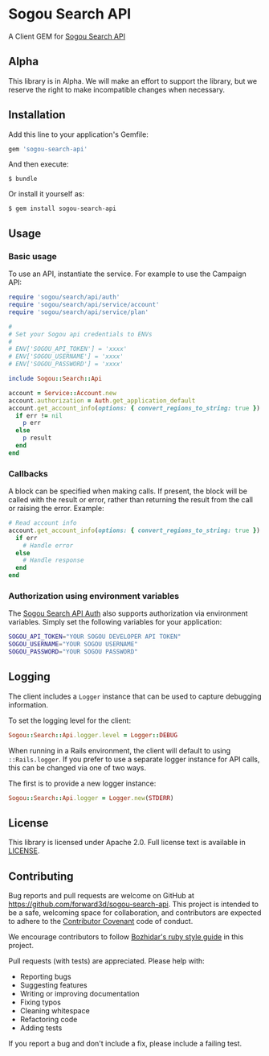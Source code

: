 # Sogou Search API

A Client GEM for [Sogou Search API](http://apihome.sogou.com/document/ss/doc1-1.jsp)

## Alpha

This library is in Alpha. We will make an effort to support the library, but we reserve the right to make incompatible
changes when necessary.

## Installation

Add this line to your application's Gemfile:

```ruby
gem 'sogou-search-api'
```

And then execute:

    $ bundle

Or install it yourself as:

    $ gem install sogou-search-api

## Usage

### Basic usage

To use an API, instantiate the service. For example to use the Campaign API:

```ruby
require 'sogou/search/api/auth'
require 'sogou/search/api/service/account'
require 'sogou/search/api/service/plan'

#
# Set your Sogou api credentials to ENVs
#
# ENV['SOGOU_API_TOKEN'] = 'xxxx'
# ENV['SOGOU_USERNAME'] = 'xxxx'
# ENV['SOGOU_PASSWORD'] = 'xxxx'

include Sogou::Search::Api

account = Service::Account.new
account.authorization = Auth.get_application_default
account.get_account_info(options: { convert_regions_to_string: true }) do |result, err|
  if err != nil
    p err
  else
    p result
  end
end

```

### Callbacks

A block can be specified when making calls. If present, the block will be called with the result or error, rather than
returning the result from the call or raising the error. Example:

```ruby
# Read account info
account.get_account_info(options: { convert_regions_to_string: true }) do |result, err|
  if err
    # Handle error
  else
    # Handle response
  end
end
```

### Authorization using environment variables

The [Sogou Search API Auth](https://github.com/forward3d/sogou-search-api/blob/master/lib/sogou/search/api/auth.rb) also supports authorization via environment variables. Simply set the following variables
for your application:

```sh
SOGOU_API_TOKEN="YOUR SOGOU DEVELOPER API TOKEN"
SOGOU_USERNAME="YOUR SOGOU USERNAME"
SOGOU_PASSWORD="YOUR SOGOU PASSWORD"
```

## Logging

The client includes a `Logger` instance that can be used to capture debugging information.

To set the logging level for the client:

```ruby
Sogou::Search::Api.logger.level = Logger::DEBUG
```

When running in a Rails environment, the client will default to using `::Rails.logger`. If you
prefer to use a separate logger instance for API calls, this can be changed via one of two ways.

The first is to provide a new logger instance:

```ruby
Sogou::Search::Api.logger = Logger.new(STDERR)
```

## License

This library is licensed under Apache 2.0. Full license text is available in [LICENSE](LICENSE).

## Contributing

Bug reports and pull requests are welcome on GitHub at https://github.com/forward3d/sogou-search-api. This project is intended to be a safe, welcoming space for collaboration, and contributors are expected to adhere to the [Contributor Covenant](http://contributor-covenant.org) code of conduct.

We encourage contributors to follow [Bozhidar's ruby style guide](https://github.com/bbatsov/ruby-style-guide) in this project.

Pull requests (with tests) are appreciated. Please help with:

* Reporting bugs
* Suggesting features
* Writing or improving documentation
* Fixing typos
* Cleaning whitespace
* Refactoring code
* Adding tests

If you report a bug and don't include a fix, please include a failing test.

